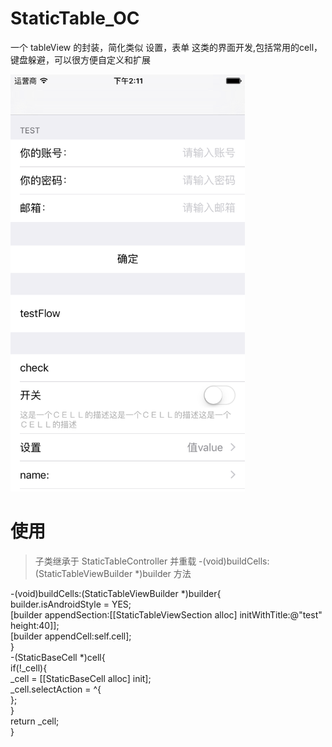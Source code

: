 # StaticTable_OC

一个 tableView 的封装，简化类似 设置，表单 这类的界面开发,包括常用的cell，键盘躲避，可以很方便自定义和扩展

<img src="https://github.com/110440/StaticTable_OC/raw/master/Simulator%20Screen%20Shot.png" width="375" height="667">

# 使用

> 子类继承于 StaticTableController 并重载 -(void)buildCells:(StaticTableViewBuilder *)builder 方法
>
-(void)buildCells:(StaticTableViewBuilder *)builder{  
    builder.isAndroidStyle = YES;  
    [builder appendSection:[[StaticTableViewSection alloc] initWithTitle:@"test" height:40]];  
    [builder appendCell:self.cell];  
}  
-(StaticBaseCell *)cell{  
  if(!_cell){  
    _cell = [[StaticBaseCell alloc] init];  
    _cell.selectAction = ^{  
        };  
    }  
    return _cell;  
}   
